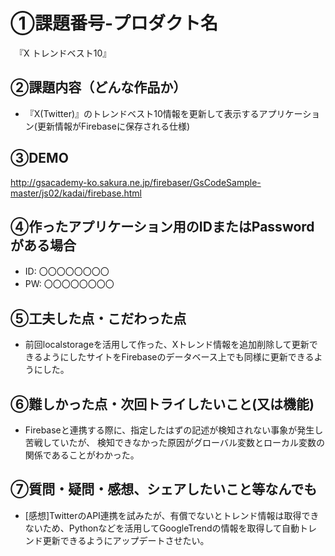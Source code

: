# ①課題番号-プロダクト名

　『X トレンドベスト10』

## ②課題内容（どんな作品か）

- 『X(Twitter)』のトレンドベスト10情報を更新して表示するアプリケーション(更新情報がFirebaseに保存される仕様)
  

## ③DEMO
http://gsacademy-ko.sakura.ne.jp/firebaser/GsCodeSample-master/js02/kadai/firebase.html


## ④作ったアプリケーション用のIDまたはPasswordがある場合

- ID: 〇〇〇〇〇〇〇〇
- PW: 〇〇〇〇〇〇〇〇

## ⑤工夫した点・こだわった点
- 前回localstorageを活用して作った、Xトレンド情報を追加削除して更新できるようにしたサイトをFirebaseのデータベース上でも同様に更新できるようにした。

## ⑥難しかった点・次回トライしたいこと(又は機能)
- Firebaseと連携する際に、指定したはずの記述が検知されない事象が発生し苦戦していたが、
  検知できなかった原因がグローバル変数とローカル変数の関係であることがわかった。


## ⑦質問・疑問・感想、シェアしたいこと等なんでも
- [感想]TwitterのAPI連携を試みたが、有償でないとトレンド情報は取得できないため、Pythonなどを活用してGoogleTrendの情報を取得して自動トレンド更新できるようにアップデートさせたい。

